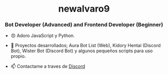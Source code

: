<h1 align="center">newalvaro9</h1>
<h3 align="center">Bot Developer (Advanced) and Frontend Developer (Beginner)</h3>

- 😍 Adoro JavaScript y Python.

- 🎈 Proyectos desarrollados; Aura Bot List (Web), Kidory Hentai (Discord Bot), Wister Bot (Discord Bot) y algunos pequeños scripts para uso propio.

- 📫 Contactame a traves de [Discord](https://discordapp.com/users/709131461374246932/ 'Go to newalvaro9 discord profile')
